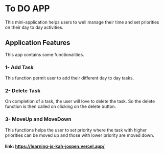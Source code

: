 # To DO APP
This mini-application helps users to well manage their time and set priorities on their day  to day activities.
## Application Features
This app contains some functionalities.
### 1- Add Task
This function permit user to add their different day to day tasks.
### 2- Delete Task 
On completion of a task, the user will love to delete the task. So the delete function is then called on clicking on the delete button.
### 3- MoveUp and MoveDown 
This functions helps the user to set priority where the task with higher priorities can be moved up and those with lower priority are moved down.

#### link: https://learning-js-kah-jospen.vercel.app/